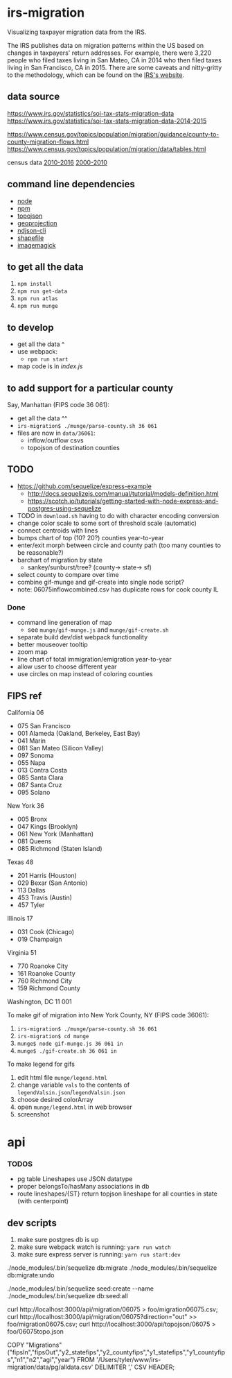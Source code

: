 # irs-migration

Visualizing taxpayer migration data from the IRS.

The IRS publishes data on migration patterns within the US based on changes in taxpayers' return addresses. For example, there were 3,220 people who filed taxes living in San Mateo, CA in 2014 who then filed taxes living in San Francisco, CA in 2015.  There are some caveats and nitty-gritty to the methodology, which can be found on the [IRS's website](https://www.irs.gov/statistics/soi-tax-stats-migration-data).  

## data source
https://www.irs.gov/statistics/soi-tax-stats-migration-data  
https://www.irs.gov/statistics/soi-tax-stats-migration-data-2014-2015

https://www.census.gov/topics/population/migration/guidance/county-to-county-migration-flows.html
https://www.census.gov/topics/population/migration/data/tables.html

census data
  [2010-2016](https://www2.census.gov/programs-surveys/popest/datasets/2010-2016/counties/totals/co-est2016-alldata.csv)
  [2000-2010](https://www2.census.gov/programs-surveys/popest/datasets/2000-2010/intercensal/county/co-est00int-tot.csv)

## command line dependencies
- [node](https://nodejs.org/en/)
- [npm](https://www.npmjs.com/)
- [topojson](https://github.com/topojson/topojson)
- [geoprojection](https://github.com/d3/d3-geo-projection)
- [ndjson-cli](https://github.com/mbostock/ndjson-cli)
- [shapefile](https://github.com/mbostock/shapefile)
- [imagemagick](https://www.imagemagick.org/script/command-line-tools.php)


## to get all the data
1. `npm install`
1. `npm run get-data`
1. `npm run atlas`
1. `npm run munge`


## to develop
- get all the data ^
- use webpack:
  - `npm run start`
- map code is in *index.js*


## to add support for a particular county
Say, Manhattan (FIPS code 36 061):
- get all the data ^^
- `irs-migration$ ./munge/parse-county.sh 36 061`
- files are now in `data/36061`:
  - inflow/outflow csvs
  - topojson of destination counties


## TODO
- https://github.com/sequelize/express-example
  - http://docs.sequelizejs.com/manual/tutorial/models-definition.html
  - https://scotch.io/tutorials/getting-started-with-node-express-and-postgres-using-sequelize
- TODO in `download.sh` having to do with character encoding conversion
- change color scale to some sort of threshold scale (automatic)
- connect centroids with lines
- bumps chart of top (10? 20?) counties year-to-year
- enter/exit morph between circle and county path (too many counties to be reasonable?)
- barchart of migration by state
  - sankey/sunburst/tree? (county-> state-> sf)
- select county to compare over time
- combine gif-munge and gif-create into single node script?
- note: 06075inflowcombined.csv has duplicate rows for cook county IL

### Done
- command line generation of map
  - see `munge/gif-munge.js` and `munge/gif-create.sh`
- separate build dev/dist webpack functionality
- better mouseover tooltip
- zoom map
- line chart of total immigration/emigration year-to-year
- allow user to choose different year
- use circles on map instead of coloring counties


## FIPS ref
California 06
- 075 San Francisco
- 001 Alameda (Oakland, Berkeley, East Bay)
- 041 Marin
- 081 San Mateo (Silicon Valley)
- 097 Sonoma
- 055 Napa
- 013 Contra Costa
- 085 Santa Clara
- 087 Santa Cruz
-	095 Solano

New York 36
- 005 Bronx
- 047 Kings (Brooklyn)
- 061 New York (Manhattan)
- 081 Queens
- 085 Richmond (Staten Island)

Texas 48
- 201 Harris (Houston)
- 029 Bexar (San Antonio)
- 113 Dallas
- 453 Travis (Austin)
- 457 Tyler

Illinois 17
- 031 Cook (Chicago)
- 019 Champaign

Virginia 51
- 770 Roanoke City
- 161 Roanoke County
- 760 Richmond City
- 159 Richmond County

Washington, DC 11 001

To make gif of migration into New York County, NY (FIPS code 36061):
1. `irs-migration$ ./munge/parse-county.sh 36 061`
1. `irs-migration$ cd munge`
1. `munge$ node gif-munge.js 36 061 in`
1. `munge$ ./gif-create.sh 36 061 in`

To make legend for gifs
1. edit html file `munge/legend.html`
1. change variable `vals` to the contents of `legendValsin.json`/`legendValsin.json`
1. choose desired colorArray
1. open `munge/legend.html` in web browser
1. screenshot


# api
### TODOS
- pg table Lineshapes use JSON datatype
- proper belongsTo/hasMany associations in db
- route lineshapes/{ST} return topjson lineshape for all counties in state (with centerpoint)

## dev scripts
1. make sure postgres db is up  
1. make sure webpack watch is running:
  `yarn run watch`
1. make sure express server is running:
  `yarn run start:dev`

./node_modules/.bin/sequelize db:migrate
./node_modules/.bin/sequelize db:migrate:undo

./node_modules/.bin/sequelize seed:create --name
./node_modules/.bin/sequelize db:seed:all

curl http://localhost:3000/api/migration/06075 > foo/migration06075.csv;
curl http://localhost:3000/api/migration/06075?direction="out" >> foo/migration06075.csv;
curl http://localhost:3000/api/topojson/06075 > foo/06075topo.json

COPY "Migrations"("fipsIn","fipsOut","y2_statefips","y2_countyfips","y1_statefips","y1_countyfips","n1","n2","agi","year") FROM '/Users/tyler/www/irs-migration/data/pg/alldata.csv' DELIMITER ',' CSV HEADER;